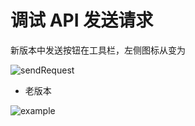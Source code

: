 # 调试 API 发送请求

新版本中发送按钮在工具栏，左侧图标从<FontIcon icon="restfulFastRequest1" />变为<FontIcon icon="restfulFastRequest" />

![sendRequest](/img/sendRequest.png)

* 老版本

![example](/img/example.gif)
